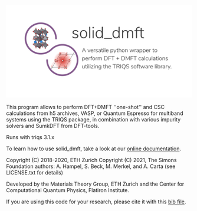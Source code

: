 ![logo_soliDMFT](doc/logos/logo_solid_dmft.png)

This program allows to perform DFT+DMFT ''one-shot'' and CSC
calculations from h5 archives, VASP, or Quantum Espresso for multiband systems using
the TRIQS package, in combination with various impurity solvers and SumkDFT from
DFT-tools. 

Runs with triqs 3.1.x

To learn how to use solid_dmft, take a look at our [online documentation](https://flatironinstitute.github.io/solid_dmft/).

Copyright (C) 2018-2020, ETH Zurich
Copyright (C) 2021, The Simons Foundation 
  authors: A. Hampel, S. Beck, M. Merkel, and A. Carta
(see LICENSE.txt for details)

Developed by the Materials Theory Group, ETH Zurich
and the Center for Computational Quantum Physics, Flatiron Institute.

If you are using this code for your research, please cite it with this
[bib file](cite_solid_dmft.bib).

